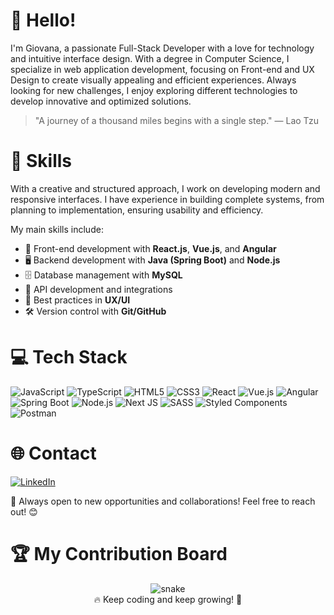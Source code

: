 # 👋 Hello!

I'm Giovana, a passionate Full-Stack Developer with a love for technology and intuitive interface design. With a degree in Computer Science, I specialize in web application development, focusing on Front-end and UX Design to create visually appealing and efficient experiences. Always looking for new challenges, I enjoy exploring different technologies to develop innovative and optimized solutions.

> "A journey of a thousand miles begins with a single step." — Lao Tzu

# 🚀 Skills

With a creative and structured approach, I work on developing modern and responsive interfaces. I have experience in building complete systems, from planning to implementation, ensuring usability and efficiency.

My main skills include:

- 📌 Front-end development with **React.js**, **Vue.js**, and **Angular**
- 🖥️ Backend development with **Java (Spring Boot)** and **Node.js**
- 🗄️ Database management with **MySQL**
- 🔗 API development and integrations
- 🎨 Best practices in **UX/UI**
- 🛠️ Version control with **Git/GitHub**

# 💻 Tech Stack

![JavaScript](https://img.shields.io/badge/javascript-%23323330.svg?style=for-the-badge&logo=javascript&logoColor=%23F7DF1E) ![TypeScript](https://img.shields.io/badge/typescript-%23007ACC.svg?style=for-the-badge&logo=typescript&logoColor=white) ![HTML5](https://img.shields.io/badge/html5-%23E34F26.svg?style=for-the-badge&logo=html5&logoColor=white) ![CSS3](https://img.shields.io/badge/css3-%231572B6.svg?style=for-the-badge&logo=css3&logoColor=white) ![React](https://img.shields.io/badge/react-%2320232a.svg?style=for-the-badge&logo=react&logoColor=%2361DAFB) ![Vue.js](https://img.shields.io/badge/vuejs-%2335495e.svg?style=for-the-badge&logo=vuedotjs&logoColor=%234FC08D) ![Angular](https://img.shields.io/badge/angular-%23DD0031.svg?style=for-the-badge&logo=angular&logoColor=white) ![Spring Boot](https://img.shields.io/badge/springboot-%236DB33F.svg?style=for-the-badge&logo=springboot&logoColor=white) ![Node.js](https://img.shields.io/badge/node.js-6DA55F?style=for-the-badge&logo=node.js&logoColor=white) ![Next JS](https://img.shields.io/badge/Next-black?style=for-the-badge&logo=next.js&logoColor=white) ![SASS](https://img.shields.io/badge/SASS-hotpink.svg?style=for-the-badge&logo=SASS&logoColor=white) ![Styled Components](https://img.shields.io/badge/styled--components-DB7093?style=for-the-badge&logo=styled-components&logoColor=white) ![Postman](https://img.shields.io/badge/Postman-FF6C37?style=for-the-badge&logo=postman&logoColor=white)

# 🌐 Contact

[![LinkedIn](https://img.shields.io/badge/LinkedIn-%230077B5.svg?logo=linkedin&logoColor=white)]([https://linkedin.com/in/giovana-sanches-clemente-%E2%9C%A8-86041b196/])

🚀 Always open to new opportunities and collaborations! Feel free to reach out! 😊  

# 🏆 My Contribution Board  
<p align="center">
  <img src="https://github.com/Gih2139Sanches/Gih2139Sanches/blob/output/github-contribution-grid-snake.svg" alt="snake">  
  <br>🔥 Keep coding and keep growing! 🚀
</p>
